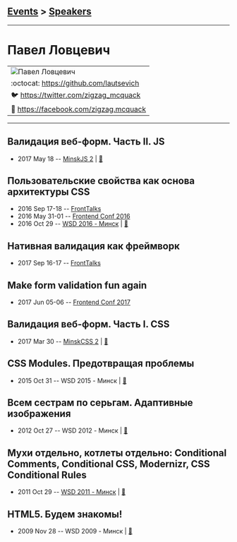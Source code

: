 ## [Events](../README.md) > [Speakers](../speakers.md)
---

# Павел Ловцевич

| |
| --- |
| ![Павел Ловцевич](https://avatars.io/twitter/zigzag_mcquack/large)
| :octocat:  [https:&#x2F;&#x2F;github.com&#x2F;lautsevich](https://github.com/lautsevich)
| :bird:  [https:&#x2F;&#x2F;twitter.com&#x2F;zigzag_mcquack](https://twitter.com/zigzag_mcquack)
| :blue_book:  [https:&#x2F;&#x2F;facebook.com&#x2F;zigzag.mcquack](https://facebook.com/zigzag.mcquack)

---
## Валидация веб-форм. Часть II. JS
- 2017 May 18 -- [MinskJS 2](https://www.youtube.com/watch?v=nxtd_idTddo)  | [:notebook:](https://drive.google.com/file/d/1GDIb4ETB24yUsjBPHMocKRRs5YRoioH8/view)  
## Пользовательские свойства как основа архитектуры CSS
- 2016 Sep 17-18 -- [FrontTalks](https://events.yandex.ru/lib/talks/3926/)    
- 2016 May 31-01 -- [Frontend Conf 2016](https://www.youtube.com/watch?v=T0DO8OSmQUI)    
- 2016 Oct 29 -- [WSD 2016 - Минск](https://www.youtube.com/watch?v=4fEqptmymRM)  | [:notebook:](https://wsd.events/2016/10/29/pres/custom-properties/)  
## Нативная валидация как фреймворк
- 2017 Sep 16-17 -- [FrontTalks](https://events.yandex.ru/lib/talks/4852/)    
## Make form validation fun again
- 2017 Jun 05-06 -- [Frontend Conf 2017](https://www.youtube.com/watch?v=wQdimobGCpc)    
## Валидация веб-форм. Часть I. CSS
- 2017 Mar 30 -- [MinskCSS 2](https://www.youtube.com/watch?v=MPqY92O-wMo)  | [:notebook:](https://github.com/lautsevich/css-validation-minskcss-2017)  
## СSS Modules. Предотвращая проблемы
- 2015 Oct 31 -- WSD 2015 - Минск  | [:notebook:](https://wsd.events/2015/10/31/pres/css-modules/)  
## Всем сестрам по серьгам. Адаптивные изображения
- 2012 Oct 27 -- WSD 2012 - Минск  | [:notebook:](https://wsd.events/2012/10/27/pres/adaptive-images/)  
## Мухи отдельно, котлеты отдельно: Conditional Comments, Conditional CSS, Modernizr, CSS Conditional Rules
- 2011 Oct 29 -- [WSD 2011 - Минск](https://www.youtube.com/watch?v=meqYvmct33k)  | [:notebook:](https://wsd.events/2011/10/29/pres/conditional-css/)  
## HTML5. Будем знакомы!
- 2009 Nov 28 -- WSD 2009 - Минск  | [:notebook:](https://wsd.events/2009/11/28/pres/html5.pdf)  
